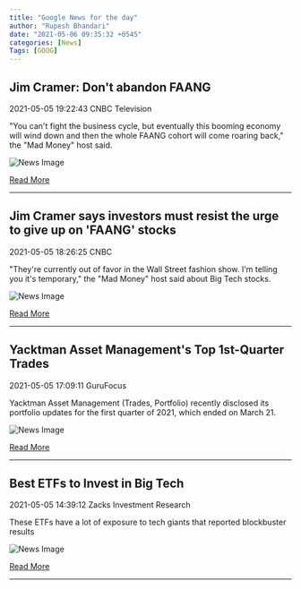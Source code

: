 ```yaml
---
title: "Google News for the day"
author: "Rupesh Bhandari"
date: "2021-05-06 09:35:32 +0545"
categories: [News]
Tags: [GOOG]
---
```


## Jim Cramer: Don't abandon FAANG

2021-05-05 19:22:43 CNBC Television

"You can't fight the business cycle, but eventually this booming economy will wind down and then the whole FAANG cohort will come roaring back," the "Mad Money" host said.

![News Image](https://cdn.snapi.dev/images/v1/m/q/jim-cramer-dont-abandon-faang-806834.jpg)

[Read More](https://www.youtube.com/watch?v=I6bF7KtLiTw)

---
        
## Jim Cramer says investors must resist the urge to give up on 'FAANG' stocks

2021-05-05 18:26:25 CNBC

"They're currently out of favor in the Wall Street fashion show. I'm telling you it's temporary," the "Mad Money" host said about Big Tech stocks.

![News Image](https://cdn.snapi.dev/images/v1/1/0/105940459-1559231679482img-5363-806741.jpg)

[Read More](https://www.cnbc.com/2021/05/05/jim-cramer-advises-investors-not-to-give-up-on-faang-stocks.html)

---
        
## Yacktman Asset Management's Top 1st-Quarter Trades

2021-05-05 17:09:11 GuruFocus

Yacktman Asset Management (Trades, Portfolio) recently disclosed its portfolio updates for the first quarter of 2021, which ended on March 21.

![News Image](https://cdn.snapi.dev/images/v1/6/r/oil19-806535.jpg)

[Read More](https://www.gurufocus.com/news/1417136/yacktman-asset-managements-top-1stquarter-trades)

---
        
## Best ETFs to Invest in Big Tech

2021-05-05 14:39:12 Zacks Investment Research

These ETFs have a lot of exposure to tech giants that reported blockbuster results

![News Image](https://cdn.snapi.dev/images/v1/z/j/computer-electronic38-805852.jpg)

[Read More](https://www.zacks.com/stock/news/1505442/best-etfs-to-invest-in-big-tech)

---
        